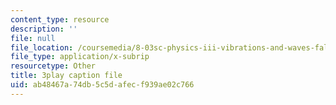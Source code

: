 ```yaml
---
content_type: resource
description: ''
file: null
file_location: /coursemedia/8-03sc-physics-iii-vibrations-and-waves-fall-2016/ab48467a74db5c5dafecf939ae02c766_Ahv7Akj2xs4.vtt
file_type: application/x-subrip
resourcetype: Other
title: 3play caption file
uid: ab48467a-74db-5c5d-afec-f939ae02c766
---
```


